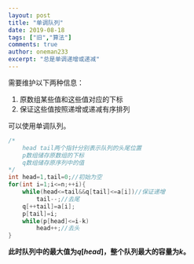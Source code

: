 ```yaml
---
layout: post
title: "单调队列"
date: 2019-08-18
tags: ["旧","算法"]
comments: true
author: oneman233
excerpt: "总是单调递增或递减"
---
```


需要维护以下两种信息：

1. 原数组某些值和这些值对应的下标
2. 保证这些值按照递增或递减有序排列

可以使用单调队列。

```c++
/*
    head tail两个指针分别表示队列的头尾位置
    p数组储存原数组的下标
    q数组储存原序列中的值
*/
int head=1,tail=0;//初始为空
for(int i=1;i<=n;++i){
    while(head<=tail&&q[tail]<=a[i])//保证递增
        tail--;//去尾
    q[++tail]=a[i];
    p[tail]=i;
    while(p[head]<=i-k)
        head++;//去头
}
```

**此时队列中的最大值为$q[head]$，整个队列最大的容量为$k$。**